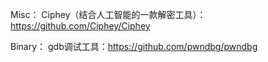 Misc：
Ciphey（结合人工智能的一款解密工具）：https://github.com/Ciphey/Ciphey

Binary：
gdb调试工具：https://github.com/pwndbg/pwndbg
